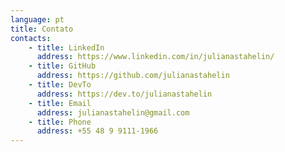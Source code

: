 ```yaml
---
language: pt
title: Contato
contacts: 
    - title: LinkedIn
      address: https://www.linkedin.com/in/julianastahelin/
    - title: GitHub
      address: https://github.com/julianastahelin
    - title: DevTo
      address: https://dev.to/julianastahelin
    - title: Email
      address: julianastahelin@gmail.com
    - title: Phone
      address: +55 48 9 9111-1966
---
```

